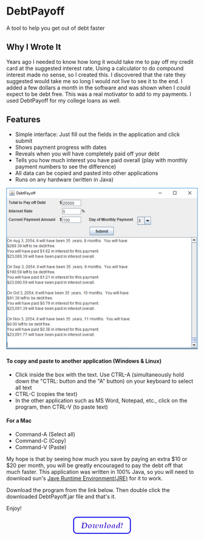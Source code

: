 # DebtPayoff
A tool to help you get out of debt faster

## Why I Wrote It

Years ago I needed to know how long it would take me to pay off my credit card at the suggested interest rate. Using a calculator to do compound interest made no sense, so I created this. I discovered that the rate they suggested would take me so long I would not live to see it to the end. I added a few dollars a month in the software and was shown when I could expect to be debt free. This was a real motivator to add to my payments. I used DebtPayoff for my college loans as well.

## Features

* Simple interface: Just fill out the fields in the application and click submit
* Shows payment progress with dates
* Reveals when you will have completely paid off your debt
* Tells you how much interest you have paid overall (play with monthly payment numbers to see the difference)
* All data can be copied and pasted into other applications
* Runs on any hardware (written in Java)

<p align="center">
<img src="/images/Screenshot1.png">
</p>

#### To copy and paste to another application (Windows & Linux)
* Click inside the box with the text. Use CTRL-A (simultaneously hold down the "CTRL: button and the "A" button) on your keyboard to select all text
* CTRL-C (copies the text)
* In the other application such as MS Word, Notepad, etc., click on the program, then CTRL-V (to paste text)

#### For a Mac
* Command-A (Select all)
* Command-C (Copy)
* Command-V (Paste)

My hope is that by seeing how much you save by paying an extra $10 or $20 per month, you will be greatly encouraged to pay the debt off that much faster. This application was written in 100% Java, so you will need to download sun's [Jave Runtime Environment(JRE)](https://www.java.com/en/download/) for it to work.

Download the program from the link below. Then double click the downloaded DebtPayoff.jar file and that's it.

Enjoy!

<p align=center>
<a href="/DebtPayoff_files/DebtPayoff.jar">
<img src="/images/Download.png">
</a>
</p>
